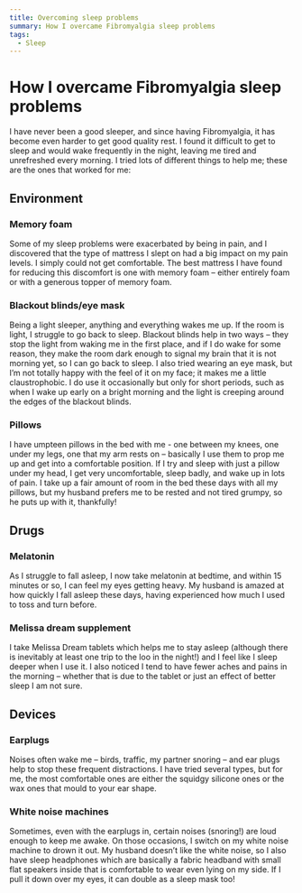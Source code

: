 ```yaml
---
title: Overcoming sleep problems
summary: How I overcame Fibromyalgia sleep problems
tags:
  - Sleep
---
```

# How I overcame Fibromyalgia sleep problems

I have never been a good sleeper, and since having Fibromyalgia, it has become even harder to get good
quality rest. I found it difficult to get to sleep and would wake frequently in the night, leaving me tired
and unrefreshed every morning. I tried lots of different things to help me; these are the ones that worked
for me:

## Environment

### Memory foam

Some of my sleep problems were exacerbated by being in pain, and I discovered that the type of mattress I slept on had a big impact on my pain levels. I simply could not get comfortable. The best mattress I have found for reducing this discomfort is one with memory foam – either entirely foam or with a generous topper of memory foam.

### Blackout blinds/eye mask

Being a light sleeper, anything and everything wakes me up. If the room is light, I struggle to go back to sleep. Blackout blinds help in two ways – they stop the light from waking me in the first place, and if I do wake for some reason, they make the room dark enough to signal my brain that it is not morning yet, so I can go back to sleep.
I also tried wearing an eye mask, but I’m not totally happy with the feel of it on my face; it makes me a little claustrophobic. I do use it occasionally but only for short periods, such as when I wake up early on a bright morning and the light is creeping around the edges of the blackout blinds.

### Pillows

I have umpteen pillows in the bed with me - one between my knees, one under my legs, one that my arm rests on – basically I use them to prop me up and get into a comfortable position. If I try and sleep with just a pillow under my head, I get very uncomfortable, sleep badly, and wake up in lots of pain. I take up a fair amount of room in the bed these days with all my pillows, but my husband prefers me to be rested and not tired grumpy, so he puts up with it, thankfully!

## Drugs

### Melatonin

As I struggle to fall asleep, I now take melatonin at bedtime, and within 15 minutes or so, I can feel my eyes getting heavy. My husband is amazed at how quickly I fall asleep these days, having experienced how much I used to toss and turn before.

### Melissa dream supplement

I take Melissa Dream tablets which helps me to stay asleep (although there is inevitably at least one trip to the loo in the night!) and I feel like I sleep deeper when I use it. I also noticed I tend to have fewer aches and pains in the morning – whether that is due to the tablet or just an effect of better sleep I am not sure.

## Devices

### Earplugs

Noises often wake me – birds, traffic, my partner snoring – and ear plugs help to stop these frequent distractions. I have tried several types, but for me, the most comfortable ones are either the squidgy silicone ones or the wax ones that mould to your ear shape.

### White noise machines

Sometimes, even with the earplugs in, certain noises (snoring!) are loud enough to keep me awake. On those occasions, I switch on my white noise machine to drown it out. My husband doesn’t like the white noise, so I also have sleep headphones which are basically a fabric headband with small flat speakers inside that is comfortable to wear even lying on my side. If I pull it down over my eyes, it can double as a sleep mask too!